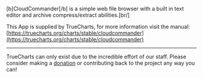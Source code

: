[b]CloudCommander[/b] is a simple web file browser with a built in text editor and archive compress/extract abilities.[br/]

This App is supplied by TrueCharts, for more information visit the manual: [https://truecharts.org/charts/stable/cloudcommander](https://truecharts.org/charts/stable/cloudcommander)

---

TrueCharts can only exist due to the incredible effort of our staff.
Please consider making a [donation](https://truecharts.org/sponsor) or contributing back to the project any way you can!
